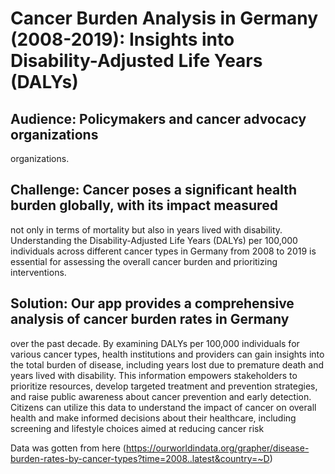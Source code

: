 # Cancer Burden Analysis in Germany (2008-2019): Insights into Disability-Adjusted Life Years (DALYs)

## Audience: Policymakers and cancer advocacy organizations
organizations.

## Challenge: Cancer poses a significant health burden globally, with its impact measured
not only in terms of mortality but also in years lived with disability. Understanding the
Disability-Adjusted Life Years (DALYs) per 100,000 individuals across different cancer
types in Germany from 2008 to 2019 is essential for assessing the overall cancer burden
and prioritizing interventions.

## Solution: Our app provides a comprehensive analysis of cancer burden rates in Germany
over the past decade. By examining DALYs per 100,000 individuals for various cancer
types, health institutions and providers can gain insights into the total burden of disease,
including years lost due to premature death and years lived with disability. This information
empowers stakeholders to prioritize resources, develop targeted treatment and prevention
strategies, and raise public awareness about cancer prevention and early detection.
Citizens can utilize this data to understand the impact of cancer on overall health and
make informed decisions about their healthcare, including screening and lifestyle choices
aimed at reducing cancer risk

Data was gotten from here (https://ourworldindata.org/grapher/disease-burden-rates-by-cancer-types?time=2008..latest&country=~D)

